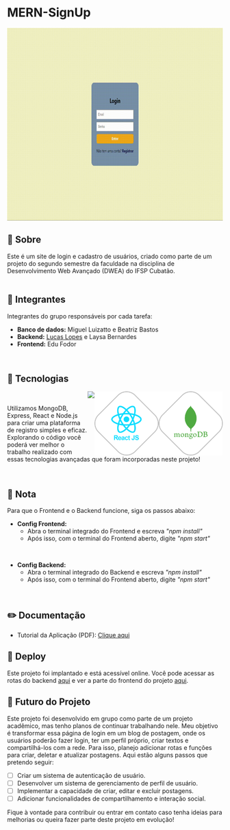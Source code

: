 <h1 align="left">MERN-SignUp</h1>

<p align="left"><img src="preview/app.gif" height="450em"></p>

## 💬 Sobre

Este é um site de login e cadastro de usuários, criado como parte de um projeto do segundo semestre da faculdade na disciplina de Desenvolvimento Web Avançado (DWEA) do IFSP Cubatão.
<br> <br>

## 🌟 Integrantes

Integrantes do grupo responsáveis por cada tarefa:

- **Banco de dados:** Miguel Luizatto e Beatriz Bastos
- **Backend:** [Lucas Lopes](https://github.com/LucasLoopsT) e Laysa Bernardes
- **Frontend:** Edu Fodor
<br>

## 🚀 Tecnologias
<img align="right" height="150em" src="preview/mongo.png"/>
<img align="right" height="150em" src="preview/react.png"/>
<img align="right" height="150em" src="![image](https://github.com/Laysabernardes/Login-FrontEnd/assets/132034642/5d7f84f0-8271-4f03-b7bc-9201dc70ad85)
"/>
<br>
<p align="left">
 Utilizamos MongoDB, Express, React e Node.js para criar uma plataforma de registro simples e eficaz. Explorando o código você poderá ver melhor o trabalho realizado com essas tecnologias avançadas que foram incorporadas neste projeto! 
</p> 
<br>

## 📌 Nota

Para que o Frontend e o Backend funcione, siga os passos abaixo:

- **Config Frontend:**
  - Abra o terminal integrado do Frontend e escreva *"npm install"*
  - Após isso, com o terminal do Frontend aberto, digite *"npm start"*
<br>

- **Config Backend:**
  - Abra o terminal integrado do Backend e escreva *"npm install"*
  - Após isso, com o terminal do Frontend aberto, digite *"npm start"*
<br>

## ✏️ Documentação

- Tutorial da Aplicação (PDF): [Clique aqui](preview/MERN-SignUp.pdf)

## 🚀 Deploy

Este projeto foi implantado e está acessível online. Você pode acessar as rotas do backend [aqui](https://api-login-0qlo.onrender.com/doc/) e ver a parte do frontend do projeto [aqui](https://laysabernardes.github.io/Login-FrontEnd/).

## 🤝 Futuro do Projeto

Este projeto foi desenvolvido em grupo como parte de um projeto acadêmico, mas tenho planos de continuar trabalhando nele. Meu objetivo é transformar essa página de login em um blog de postagem, onde os usuários poderão fazer login, ter um perfil próprio, criar textos e compartilhá-los com a rede. Para isso, planejo adicionar rotas e funções para criar, deletar e atualizar postagens. Aqui estão alguns passos que pretendo seguir:

- [ ] Criar um sistema de autenticação de usuário.
- [ ] Desenvolver um sistema de gerenciamento de perfil de usuário.
- [ ] Implementar a capacidade de criar, editar e excluir postagens.
- [ ] Adicionar funcionalidades de compartilhamento e interação social.

Fique à vontade para contribuir ou entrar em contato caso tenha ideias para melhorias ou queira fazer parte deste projeto em evolução!
